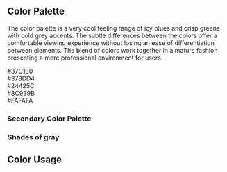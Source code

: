 ## Color Palette

The color palette is a very cool feeling range of icy blues and crisp greens with 
cold grey accents. The subtle differences between the colors offer a comfortable 
viewing experience without losing an ease of differentiation between elements.
The blend of colors work together in a mature fashion presenting a more 
professional environment for users.

<div class="color green">#37C180</div>
<div class="color blue">#378DD4</div>
<div class="color dark-blue">#24425C</div>
<div class="color grey">#8C939B</div>
<div class="color highlight">#FAFAFA</div>

### Secondary Color Palette

### Shades of gray

## Color Usage